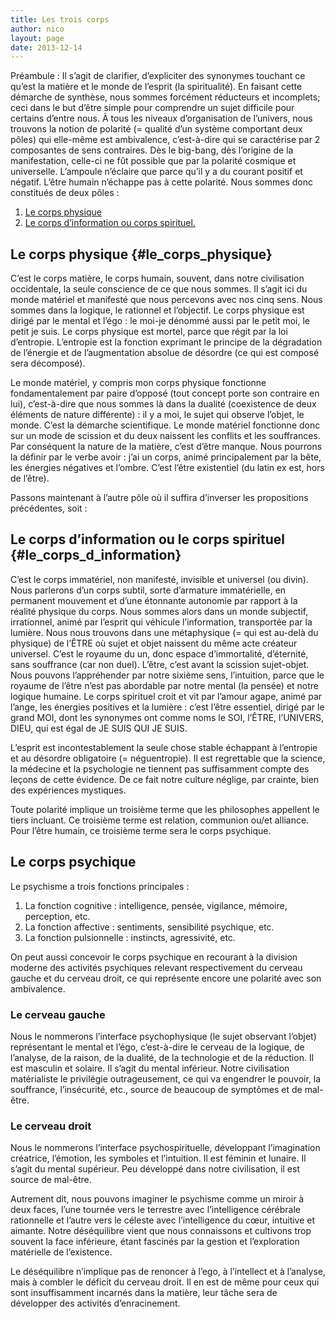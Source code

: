 ```yaml
---
title: Les trois corps
author: nico
layout: page
date: 2013-12-14
---
```

Préambule : Il s’agit de clarifier, d’expliciter des synonymes touchant ce qu’est la matière et le monde de l’esprit (la spiritualité). En faisant cette démarche de synthèse, nous sommes forcément réducteurs et incomplets; ceci dans le but d’être simple pour comprendre un sujet difficile pour certains d’entre nous. À tous les niveaux d’organisation de l’univers, nous trouvons la notion de polarité (= qualité d’un système comportant deux pôles) qui elle-même est ambivalence, c’est-à-dire qui se caractérise par 2 composantes de sens contraires. Dès le big-bang, dès l’origine de la manifestation, celle-ci ne fût possible que par la polarité cosmique et universelle. L’ampoule n’éclaire que parce qu’il y a du courant positif et négatif. L’être humain n’échappe pas à cette polarité. Nous sommes donc constitués de deux pôles :

  1. [Le corps physique][1]
  2. [Le corps d’information ou corps spirituel.][2]

## Le corps physique {#le_corps_physique}

C’est le corps matière, le corps humain, souvent, dans notre civilisation occidentale, la seule conscience de ce que nous sommes. Il s’agit ici du monde matériel et manifesté que nous percevons avec nos cinq sens. Nous sommes dans la logique, le rationnel et l’objectif. Le corps physique est dirigé par le mental et l’égo : le moi-je dénommé aussi par le petit moi, le petit je suis. Le corps physique est mortel, parce que régit par la loi d’entropie. L’entropie est la fonction exprimant le principe de la dégradation de l’énergie et de l’augmentation absolue de désordre (ce qui est composé sera décomposé).

Le monde matériel, y compris mon corps physique fonctionne fondamentalement par paire d’opposé (tout concept porte son contraire en lui), c’est-à-dire que nous sommes là dans la dualité (coexistence de deux éléments de nature différente) : il y a moi, le sujet qui observe l’objet, le monde. C’est la démarche scientifique. Le monde matériel fonctionne donc sur un mode de scission et du deux naissent les conflits et les souffrances. Par conséquent la nature de la matière, c’est d’être manque. Nous pourrons la définir par le verbe avoir : j’ai un corps, animé principalement par la bête, les énergies négatives et l’ombre. C’est l’être existentiel (du latin ex est, hors de l’être).

Passons maintenant à l’autre pôle où il suffira d’inverser les propositions précédentes, soit :

## Le corps d’information ou le corps spirituel {#le_corps_d_information}

C’est le corps immatériel, non manifesté, invisible et universel (ou divin). Nous parlerons d’un corps subtil, sorte d’armature immatérielle, en permanent mouvement et d’une étonnante autonomie par rapport à la réalité physique du corps. Nous sommes alors dans un monde subjectif, irrationnel, animé par l’esprit qui véhicule l’information, transportée par la lumière. Nous nous trouvons dans une métaphysique (= qui est au-delà du physique) de l’ÊTRE où sujet et objet naissent du même acte créateur universel. C’est le royaume du un, donc espace d’immortalité, d’éternité, sans souffrance (car non duel). L’être, c’est avant la scission sujet-objet. Nous pouvons l’appréhender par notre sixième sens, l’intuition, parce que le royaume de l’être n’est pas abordable par notre mental (la pensée) et notre logique humaine. Le corps spirituel croit et vit par l’amour agape, animé par l’ange, les énergies positives et la lumière : c’est l’être essentiel, dirigé par le grand MOI, dont les synonymes ont comme noms le SOI, l’ÊTRE, l’UNIVERS, DIEU, qui est égal de JE SUIS QUI JE SUIS.

L’esprit est incontestablement la seule chose stable échappant à l’entropie et au désordre obligatoire (= néguentropie). Il est regrettable que la science, la médecine et la psychologie ne tiennent pas suffisamment compte des leçons de cette évidence. De ce fait notre culture néglige, par crainte, bien des expériences mystiques.

Toute polarité implique un troisième terme que les philosophes appellent le tiers incluant. Ce troisième terme est relation, communion ou/et alliance. Pour l’être humain, ce troisième terme sera le corps psychique.

## Le corps psychique

Le psychisme a trois fonctions principales :

  1. La fonction cognitive : intelligence, pensée, vigilance, mémoire, perception, etc.
  2. La fonction affective : sentiments, sensibilité psychique, etc.
  3. La fonction pulsionnelle : instincts, agressivité, etc.

On peut aussi concevoir le corps psychique en recourant à la division moderne des activités psychiques relevant respectivement du cerveau gauche et du cerveau droit, ce qui représente encore une polarité avec son ambivalence.

### Le cerveau gauche

Nous le nommerons l’interface psychophysique (le sujet observant l’objet) représentant le mental et l’égo, c’est-à-dire le cerveau de la logique, de l’analyse, de la raison, de la dualité, de la technologie et de la réduction. Il est masculin et solaire. Il s’agit du mental inférieur. Notre civilisation matérialiste le privilégie outrageusement, ce qui va engendrer le pouvoir, la souffrance, l’insécurité, etc., source de beaucoup de symptômes et de mal-être.

### Le cerveau droit

Nous le nommerons l’interface psychospirituelle, développant l’imagination créatrice, l’émotion, les symboles et l’intuition. Il est féminin et lunaire. Il s’agit du mental supérieur. Peu développé dans notre civilisation, il est source de mal-être.

Autrement dit, nous pouvons imaginer le psychisme comme un miroir à deux faces, l’une tournée vers le terrestre avec l’intelligence cérébrale rationnelle et l’autre vers le céleste avec l’intelligence du cœur, intuitive et aimante. Notre déséquilibre vient que nous connaissons et cultivons trop souvent la face inférieure, étant fascinés par la gestion et l’exploration matérielle de l’existence.

Le déséquilibre n’implique pas de renoncer à l’ego, à l’intellect et à l’analyse, mais à combler le déficit du cerveau droit. Il en est de même pour ceux qui sont insuffisamment incarnés dans la matière, leur tâche sera de développer des activités d’enracinement.

 [1]: #le_corps_physique
 [2]: #le_corps_d_information